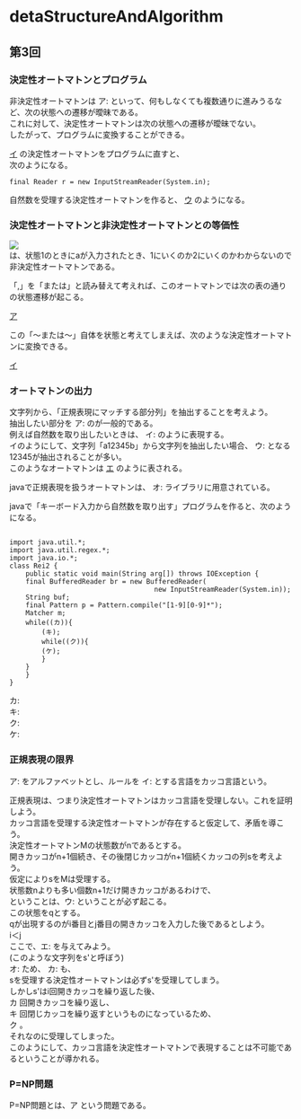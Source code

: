 # detaStructureAndAlgorithm

## 第3回

### 決定性オートマトンとプログラム  

非決定性オートマトンは ア: <!-- hole イプシロン遷移 --> といって、何もしなくても複数通りに進みうるなど、次の状態への遷移が曖昧である。  
これに対して、決定性オートマトンは次の状態への遷移が曖昧でない。  
したがって、プログラムに変換することができる。  

[イ](http://edu.net.c.dendai.ac.jp/ad2/2019/3/daaabc.png) の決定性オートマトンをプログラムに直すと、  
次のようになる。  


```
final Reader r = new InputStreamReader(System.in);
```



自然数を受理する決定性オートマトンを作ると、 [ウ](img/automatonN1.png) のようになる。  

### 決定性オートマトンと非決定性オートマトンとの等価性 

![](http://edu.net.c.dendai.ac.jp/ad2/2019/3/na.png)  
は、状態1のときにaが入力されたとき、1にいくのか2にいくのかわからないので非決定性オートマトンである。  

「,」を「または」と読み替えて考えれば、このオートマトンでは次の表の通りの状態遷移が起こる。  

[ア](img/stateList1.png)  

この「～または～」自体を状態と考えてしまえば、次のような決定性オートマトンに変換できる。  

[イ](http://edu.net.c.dendai.ac.jp/ad2/2019/3/da.png)  


### オートマトンの出力 
文字列から、「正規表現にマッチする部分列」を抽出することを考えよう。  
抽出したい部分を ア:<!-- hole ()で括る --> のが一般的である。  
例えば自然数を取り出したいときは、 イ: <!-- hole .*([1-9][0-9]*) --> のように表現する。  
イのようにして、文字列「a12345b」から文字列を抽出したい場合、 ウ: <!-- hole 最長一致 --> となる 12345が抽出されることが多い。  
このようなオートマトンは [エ](http://edu.net.c.dendai.ac.jp/ad2/2019/3/1023.png) のように表される。  

javaで正規表現を扱うオートマトンは、 オ: <!-- hole java.util.regex --> ライブラリに用意されている。  

javaで「キーボード入力から自然数を取り出す」プログラムを作ると、次のようになる。  

```

import java.util.*;
import java.util.regex.*;
import java.io.*;
class Rei2 {
    public static void main(String arg[]) throws IOException {
	final BufferedReader br = new BufferedReader(
                                    new InputStreamReader(System.in));
	String buf;
	final Pattern p = Pattern.compile("[1-9][0-9]*");
	Matcher m;
	while((カ)){
	    (キ);
	    while((ク)){
		(ケ);
	    }	
	}
    }
}

```

カ: <!-- hole (buf=br.readLine())!=null -->  
キ: <!-- hole m= p.matcher(buf) -->  
ク: <!-- hole m.find() -->  
ケ: <!-- hole System.out.println(m.group()) -->  


### 正規表現の限界

ア: <!-- hole 「(」と「)」 --> をアルファベットとし、ルールを イ: <!-- hole かっこが過不足なく閉じている --> とする言語をカッコ言語という。  

正規表現は、つまり決定性オートマトンはカッコ言語を受理しない。これを証明しよう。  
カッコ言語を受理する決定性オートマトンが存在すると仮定して、矛盾を導こう。  
決定性オートマトンMの状態数がnであるとする。  
開きカッコがn+1個続き、その後閉じカッコがn+1個続くカッコの列sを考えよう。  
仮定によりsをMは受理する。  
状態数nよりも多い個数n+1だけ開きカッコがあるわけで、  
ということは、ウ: <!-- hole 1つの状態が2回以上現れる --> ということが必ず起こる。  
この状態をqとする。  
qが出現するのがi番目とj番目の開きカッコを入力した後であるとしよう。  
i＜j  
ここで、エ: <!-- hole i番目のあとにj+1番目の入力 --> を与えてみよう。  
(このような文字列をs'と呼ぼう)  
オ: <!-- hole「j+1番目の文字」は「状態qの次の入力」に等しい --> ため、 カ: <!-- hole i+1番目以降をj+1番目以降で置き換えて --> も、  
sを受理する決定性オートマトンは必ずs'を受理してしまう。  
しかしs'はi回開きカッコを繰り返した後、  
カ <!-- hole n+1-j --> 回開きカッコを繰り返し、  
キ <!-- hole n+1 --> 回閉じカッコを繰り返すというものになっているため、  
ク <!-- hole 開きカッコと閉じカッコの個数が一致しない --> 。  
それなのに受理してしまった。  
このようにして、カッコ言語を決定性オートマトンで表現することは不可能であるということが導かれる。  

### P=NP問題
P=NP問題とは、ア <!-- hole 決定性オートマトンで多項式回の状態遷移で計算できる問題の集合をA、非決定性〃をBとするとき、A=Bであるか否か --> という問題である。  


 
